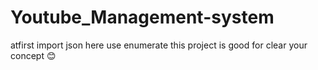 # Youtube_Management-system
atfirst import json
here use enumerate
this project is good for clear your concept 😊

